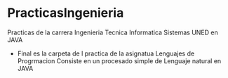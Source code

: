 # PracticasIngenieria
Practicas de la carrera Ingenieria Tecnica Informatica Sistemas UNED en JAVA
 + Final es la carpeta de l practica de la asignatua Lenguajes de Progrmacion
   Consiste en un procesado simple de Lenguaje natural en JAVA
